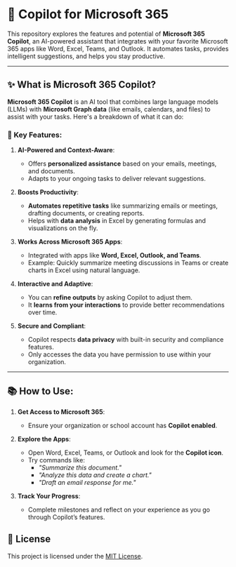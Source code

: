 # 🤖 Copilot for Microsoft 365  

This repository explores the features and potential of **Microsoft 365 Copilot**, an AI-powered assistant that integrates with your favorite Microsoft 365 apps like Word, Excel, Teams, and Outlook. It automates tasks, provides intelligent suggestions, and helps you stay productive.

---

## ✨ What is Microsoft 365 Copilot?  

**Microsoft 365 Copilot** is an AI tool that combines large language models (LLMs) with **Microsoft Graph data** (like emails, calendars, and files) to assist with your tasks. Here's a breakdown of what it can do:  

### 🔑 Key Features:

1. **AI-Powered and Context-Aware**:
   - Offers **personalized assistance** based on your emails, meetings, and documents.  
   - Adapts to your ongoing tasks to deliver relevant suggestions.  

2. **Boosts Productivity**:
   - **Automates repetitive tasks** like summarizing emails or meetings, drafting documents, or creating reports.  
   - Helps with **data analysis** in Excel by generating formulas and visualizations on the fly.  

3. **Works Across Microsoft 365 Apps**:  
   - Integrated with apps like **Word, Excel, Outlook, and Teams**.  
   - Example: Quickly summarize meeting discussions in Teams or create charts in Excel using natural language.

4. **Interactive and Adaptive**:  
   - You can **refine outputs** by asking Copilot to adjust them.  
   - It **learns from your interactions** to provide better recommendations over time.

5. **Secure and Compliant**: 
   - Copilot respects **data privacy** with built-in security and compliance features.  
   - Only accesses the data you have permission to use within your organization.

---

## 📚 How to Use: 

1. **Get Access to Microsoft 365**:  
   - Ensure your organization or school account has **Copilot enabled**.  

2. **Explore the Apps**:  
   - Open Word, Excel, Teams, or Outlook and look for the **Copilot icon**.  
   - Try commands like:  
     - *"Summarize this document."*  
     - *"Analyze this data and create a chart."*  
     - *"Draft an email response for me."*

3. **Track Your Progress**:  
   - Complete milestones and reflect on your experience as you go through Copilot’s features.  


## 📝 License  
This project is licensed under the [MIT License](LICENSE).  
